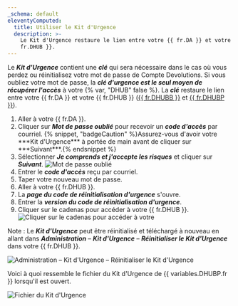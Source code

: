 ```yaml
---
_schema: default
eleventyComputed:
  title: Utiliser le Kit d'Urgence
  description: >-
    Le Kit d'Urgence restaure le lien entre votre {{ fr.DA }} et votre {{
    fr.DHUB }}.
---
```

Le ***Kit d'Urgence*** contient une ***clé*** qui sera nécessaire dans le cas où vous perdez ou réinitialisez votre mot de passe de Compte Devolutions. Si vous oubliez votre mot de passe, la ***clé d'urgence est le seul moyen de récupérer l'accès*** à votre {% var, "DHUB" false %}. La ***clé*** restaure le lien entre votre {{ fr.DA }} et votre {{ fr.DHUB }} ([{{ fr.DHUBB }}](/hub/getting-started/create-hub/hub-personal/) et [{{ fr.DHUBP }}](/hub/getting-started/create-hub/hub-business/)).

1. Aller à votre {{ fr.DA }}.
2. Cliquer sur ***Mot de passe oublié*** pour recevoir un ***code d'accès*** par courriel. {% snippet, "badgeCaution" %}Assurez-vous d'avoir votre \*\*\*Kit d'Urgence\*\*\* à portée de main avant de cliquer sur \*\*\*Suivant\*\*\*.{% endsnippet %}
3. Sélectionner ***Je comprends et j'accepte les risques*** et cliquer sur ***Suivant***. ![Mot de passe oublié](https://cdnweb.devolutions.net/docs/docs_en_kb_KB6197.png)
4. Entrer le ***code d'accès*** reçu par courriel.
5. Taper votre nouveau mot de passe.
6. Aller à votre {{ fr.DHUB }}.
7. La ***page du code de réinitialisation d'urgence*** s'ouvre.
8. Entrer la ***version du code de réinitialisation d'urgence***.
9. Cliquer sur le cadenas pour accéder à votre {{ fr.DHUB }}. ![Cliquer sur le cadenas pour accéder à votre](https://cdnweb.devolutions.net/docs/docs_en_kb_KB6200.png)

Note : Le ***Kit d'Urgence*** peut être réinitialisé et téléchargé à nouveau en allant dans ***Administration*** – ***Kit d'Urgence*** – ***Réinitialiser le Kit d'Urgence*** dans votre {{ fr.DHUB }}.

![Administration – Kit d'Urgence – Réinitialiser le Kit d'Urgence](https://cdnweb.devolutions.net/docs/HUBB6016_2024_1.png)

Voici à quoi ressemble le fichier du Kit d'Urgence de {{ variables.DHUBP.fr }} lorsqu'il est ouvert.

![Fichier du Kit d'Urgence](https://cdnweb.devolutions.net/docs/RDMW6066_2024_2.png)
```